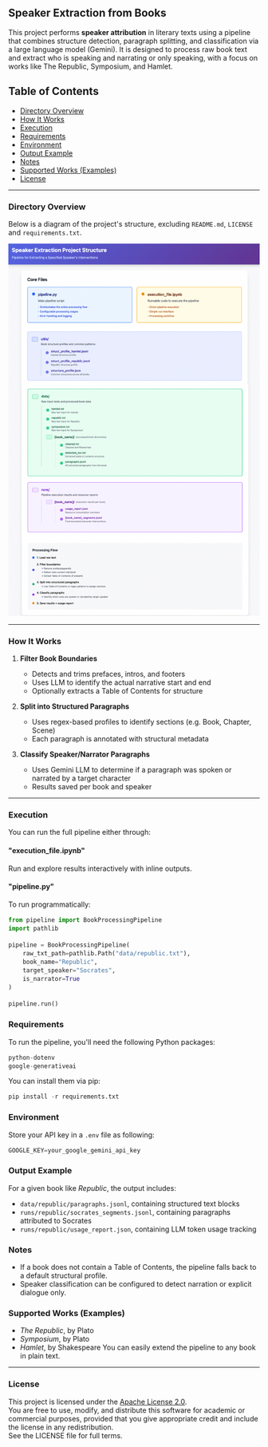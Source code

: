 ## Speaker Extraction from Books

This project performs **speaker attribution** in literary texts using a pipeline that combines structure detection, paragraph splitting, and classification via a large language model (Gemini). It is designed to process raw book text and extract who is speaking and narrating or only speaking, with a focus on works like The Republic, Symposium, and Hamlet.


## Table of Contents
- [Directory Overview](#directory-overview)
- [How It Works](#how-it-works)
- [Execution](#execution)
- [Requirements](#requirements)
- [Environment](#environment)
- [Output Example](#output-example)
- [Notes](#notes)
- [Supported Works (Examples)](#supported-works-examples)
- [License](#license)


---


### Directory Overview

Below is a diagram of the project's structure, excluding `README.md`, `LICENSE` and `requirements.txt`.

![Diagram of the Project's structure](images/folder_description.png)


---

### How It Works

1. **Filter Book Boundaries**
   * Detects and trims prefaces, intros, and footers
   * Uses LLM to identify the actual narrative start and end
   * Optionally extracts a Table of Contents for structure

2. **Split into Structured Paragraphs**
   * Uses regex-based profiles to identify sections (e.g. Book, Chapter, Scene)
   * Each paragraph is annotated with structural metadata

3. **Classify Speaker/Narrator Paragraphs**
   * Uses Gemini LLM to determine if a paragraph was spoken or narrated by a target character
   * Results saved per book and speaker

---

### Execution

You can run the full pipeline either through:

#### "execution_file.ipynb"

Run and explore results interactively with inline outputs.

#### "pipeline.py"

To run programmatically:

```python
from pipeline import BookProcessingPipeline
import pathlib

pipeline = BookProcessingPipeline(
    raw_txt_path=pathlib.Path("data/republic.txt"),
    book_name="Republic",
    target_speaker="Socrates",
    is_narrator=True
)

pipeline.run()
```

### Requirements
To run the pipeline, you'll need the following Python packages:
```python
python-dotenv
google-generativeai
```
You can install them via pip: 
```python
pip install -r requirements.txt
```

### Environment
Store your API key in a `.env` file as following:
```python
GOOGLE_KEY=your_google_gemini_api_key
```

### Output Example
For a given book like *Republic*, the output includes:
- `data/republic/paragraphs.jsonl`, containing structured text blocks
- `runs/republic/socrates_segments.jsonl`, containing paragraphs attributed to Socrates
- `runs/republic/usage_report.json`, containing LLM token usage tracking

### Notes
- If a book does not contain a Table of Contents, the pipeline falls back to a default structural profile.
- Speaker classification can be configured to detect narration or explicit dialogue only.

### Supported Works (Examples)
- *The Republic*, by Plato
- *Symposium*, by Plato
- *Hamlet*, by Shakespeare
You can easily extend the pipeline to any book in plain text.

---

### License
This project is licensed under the [Apache License 2.0](./LICENSE).  
You are free to use, modify, and distribute this software for academic or commercial purposes, provided that you give appropriate credit and include the license in any redistribution.  
See the LICENSE file for full terms.
